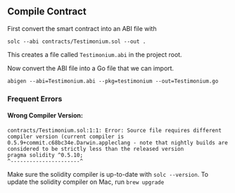 ## Compile Contract
First convert the smart contract into an ABI file with 
```
solc --abi contracts/Testimonium.sol --out .
```
This creates a file called `Testimonium.abi` in the project root.

Now convert the ABI file into a Go file that we can import.
```
abigen --abi=Testimonium.abi --pkg=testimonium --out=Testimonium.go
```

### Frequent Errors
#### Wrong Compiler Version:
```
contracts/Testimonium.sol:1:1: Error: Source file requires different compiler version (current compiler is 0.5.9+commit.c68bc34e.Darwin.appleclang - note that nightly builds are considered to be strictly less than the released version
pragma solidity ^0.5.10;
^----------------------^
```
Make sure the solidity compiler is up-to-date with `solc --version`.
To update the solidity compiler on Mac, run `brew upgrade`
